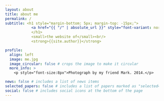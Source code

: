 ```yaml
---
layout: about
title: about me
permalink: /
subtitle: <h1 style="margin-bottom: 5px; margin-top: -15px;">
            <a href="{{ "/" | absolute_url }}" style="font-variant: normal;">{{ site.title | default: site.github.repository_name }}</a>
            </h1>
            <small>the website of</small><br/>
            <strong>{{site.author}}</strong>

profile:
  align: left
  image: me.jpg
  image_circular: false # crops the image to make it circular
  more_info: >
    <p style="font-size:8px">Photograph by my friend Mark. 2014.</p>

news: false # includes a list of news items
selected_papers: false # includes a list of papers marked as "selected={true}"
social: false # includes social icons at the bottom of the page
---
```

